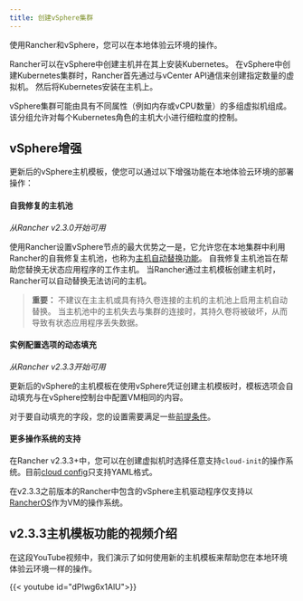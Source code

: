 ```yaml
---
title: 创建vSphere集群
---
```


使用Rancher和vSphere，您可以在本地体验云环境的操作。

Rancher可以在vSphere中创建主机并在其上安装Kubernetes。 在vSphere中创建Kubernetes集群时，Rancher首先通过与vCenter API通信来创建指定数量的虚拟机。 然后将Kubernetes安装在主机上。

vSphere集群可能由具有不同属性（例如内存或vCPU数量）的多组虚拟机组成。 该分组允许对每个Kubernetes角色的主机大小进行细粒度的控制。

## vSphere增强

更新后的vSphere主机模板，使您可以通过以下增强功能在本地体验云环境的部署操作：

#### 自我修复的主机池

_从Rancher v2.3.0开始可用_

使用Rancher设置vSphere节点的最大优势之一是，它允许您在本地集群中利用Rancher的自我修复主机池，也称为[主机自动替换功能](/docs/cluster-provisioning/rke-clusters/node-pools/#node-auto-replace)。 自我修复主机池旨在帮助您替换无状态应用程序的工作主机。 当Rancher通过主机模板创建主机时，Rancher可以自动替换无法访问的主机。

> **重要：** 不建议在主主机或具有持久卷连接的主机的主机池上启用主机自动替换。 当主机池中的主机失去与集群的连接时，其持久卷将被破坏，从而导致有状态应用程序丢失数据。

#### 实例配置选项的动态填充

_从Rancher v2.3.3开始可用_

更新后的vSphere的主机模板在使用vSphere凭证创建主机模板时，模板选项会自动填充与在vSphere控制台中配置VM相同的内容。

对于要自动填充的字段，您的设置需要满足一些[前提条件](/docs/cluster-provisioning/rke-clusters/node-pools/vsphere/provisioning-vsphere-clusters/#prerequisites)。

#### 更多操作系统的支持

在Rancher v2.3.3+中，您可以在创建虚拟机时选择任意支持`cloud-init`的操作系统。目前[cloud config](https://cloudinit.readthedocs.io/en/latest/topics/examples.html)只支持YAML格式。

在v2.3.3之前版本的Rancher中包含的vSphere主机驱动程序仅支持以[RancherOS]({{<baseurl>}}/os/v1.x/en/)作为VM的操作系统。

## v2.3.3主机模板功能的视频介绍

在这段YouTube视频中，我们演示了如何使用新的主机模板来帮助您在本地环境体验云环境一样的操作。

{{< youtube id="dPIwg6x1AlU">}}
